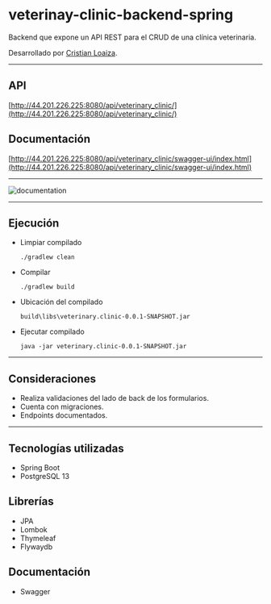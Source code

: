 # veterinay-clinic-backend-spring

Backend que expone un API REST para el CRUD de una clínica veterinaria.

Desarrollado por [Cristian Loaiza](https://cloaiza1997.github.io/CristianLoaiza/).

---

## API

[http://44.201.226.225:8080/api/veterinary_clinic/](http://44.201.226.225:8080/api/veterinary_clinic/)

## Documentación

[http://44.201.226.225:8080/api/veterinary_clinic/swagger-ui/index.html](http://44.201.226.225:8080/api/veterinary_clinic/swagger-ui/index.html)

---

![documentation](https://user-images.githubusercontent.com/36653567/184879921-72f64c52-5b9b-4f4e-a9f2-58f5cc99acc9.png)

---
## Ejecución

- Limpiar compilado

  ```
  ./gradlew clean
  ```

- Compilar

  ```
  ./gradlew build
  ```

- Ubicación del compilado

  ```
  build\libs\veterinary.clinic-0.0.1-SNAPSHOT.jar
  ```

- Ejecutar compilado

  ```
  java -jar veterinary.clinic-0.0.1-SNAPSHOT.jar
  ```

---

## Consideraciones

- Realiza validaciones del lado de back de los formularios.
- Cuenta con migraciones.
- Endpoints documentados.

---

## Tecnologías utilizadas

- Spring Boot
- PostgreSQL 13

## Librerías

- JPA
- Lombok
- Thymeleaf
- Flywaydb

## Documentación

- Swagger
